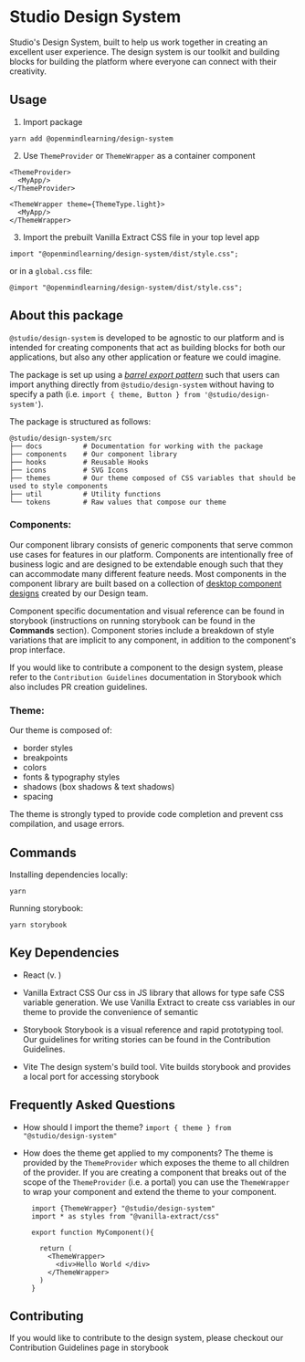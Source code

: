 # Studio Design System

Studio's Design System, built to help us work together in creating an excellent user experience. The design system is our toolkit and building blocks for building the platform where everyone can connect with their creativity.

## Usage

1. Import package

```
yarn add @openmindlearning/design-system
```

2. Use `ThemeProvider` or `ThemeWrapper` as a container component

```
<ThemeProvider>
  <MyApp/>
</ThemeProvider>
```

```
<ThemeWrapper theme={ThemeType.light}>
  <MyApp/>
</ThemeWrapper>
```

3. Import the prebuilt Vanilla Extract CSS file in your top level app

```
import "@openmindlearning/design-system/dist/style.css";
```

or in a `global.css` file:

```
@import "@openmindlearning/design-system/dist/style.css";
```

## About this package

`@studio/design-system` is developed to be agnostic to our platform and is intended for creating components that act as building blocks for both our applications, but also any other application or feature we could imagine.

The package is set up using a [_barrel export pattern_](https://basarat.gitbook.io/typescript/main-1/barrel) such that users can import anything directly from `@studio/design-system` without having to specify a path (i.e. `import { theme, Button } from '@studio/design-system'`).

The package is structured as follows:

```
@studio/design-system/src
├── docs          # Documentation for working with the package
├── components    # Our component library
├── hooks         # Reusable Hooks
├── icons         # SVG Icons
├── themes        # Our theme composed of CSS variables that should be used to style components
├── util          # Utility functions
└── tokens        # Raw values that compose our theme
```

### Components:

Our component library consists of generic components that serve common use cases for features in our platform. Components are intentionally free of business logic and are designed to be extendable enough such that they can accommodate many different feature needs. Most components in the component library are built based on a collection of [desktop component designs](https://www.figma.com/file/TC9JV34o6XGdzQGXIHxB32/Desktop-Components?node-id=2574%3A1745) created by our Design team.

Component specific documentation and visual reference can be found in storybook (instructions on running storybook can be found in the **Commands** section). Component stories include a breakdown of style variations that are implicit to any component, in addition to the component's prop interface.

If you would like to contribute a component to the design system, please refer to the `Contribution Guidelines` documentation in Storybook which also includes PR creation guidelines.

### Theme:

Our theme is composed of:

- border styles
- breakpoints
- colors
- fonts & typography styles
- shadows (box shadows & text shadows)
- spacing

The theme is strongly typed to provide code completion and prevent css compilation, and usage errors.

## Commands

Installing dependencies locally:

```
yarn
```

Running storybook:

```
yarn storybook
```

## Key Dependencies

- React (v. )

- Vanilla Extract CSS
  Our css in JS library that allows for type safe CSS variable generation. We use Vanilla Extract to create css variables in our theme to provide the convenience of semantic

- Storybook
  Storybook is a visual reference and rapid prototyping tool. Our guidelines for writing stories can be found in the Contribution Guidelines.

- Vite
  The design system's build tool. Vite builds storybook and provides a local port for accessing storybook

## Frequently Asked Questions

- How should I import the theme?
  `import { theme } from "@studio/design-system"`

- How does the theme get applied to my components?
  The theme is provided by the `ThemeProvider` which exposes the theme to all children of the provider. If you are creating a component that breaks out of the scope of the `ThemeProvider` (i.e. a portal) you can use the `ThemeWrapper` to wrap your component and extend the theme to your component.

  ```
    import {ThemeWrapper} "@studio/design-system"
    import * as styles from "@vanilla-extract/css"

    export function MyComponent(){

      return (
        <ThemeWrapper>
          <div>Hello World </div>
        </ThemeWrapper>
      )
    }
  ```

## Contributing

If you would like to contribute to the design system, please checkout our Contribution Guidelines page in storybook
